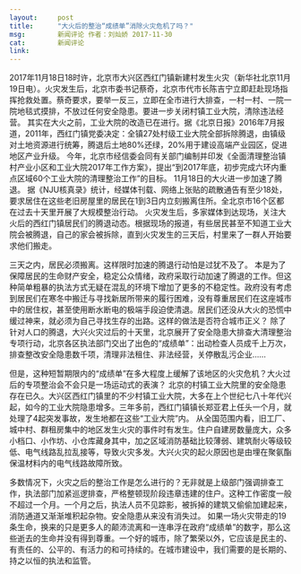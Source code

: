 ```yaml
---
layout:     post
title:      "大火后的整治“成绩单”消除火灾危机了吗？"
msg:		新闻评论 作者：刘灿娇 2017-11-30
cat:		新闻评论
link:
---
```

2017年11月18日18时许，北京市大兴区西红门镇新建村发生火灾（新华社北京11月19日电）。火灾发生后，北京市委书记蔡奇，北京市代市长陈吉宁立即赶赴现场指挥抢救处置。蔡奇要求，要举一反三，立即在全市进行大排查，一村一村、一院一院地毯式摸排，不放过任何安全隐患。要进一步关闭村镇工业大院，清除违法经营。
其实在大火之前，工业大院的改造已在进行。据《北京日报》2016年7月报道，2011年，西红门镇党委决定：全镇27处村级工业大院全部拆除腾退，由镇级对土地资源进行统筹，腾退后土地80%还绿，20%用于建设高端产业园区，促进地区产业升级。
今年，北京市经信委会同有关部门编制并印发《全面清理整治镇村产业小区和工业大院2017年工作方案》，提出“到2017年底，初步完成六环内重点区域60个工业大院的清理整治工作”的目标。
11月18日的大火进一步加速了腾退。
据《NJU核真录》统计，经媒体刊载、网络上张贴的疏散通告有至少18处，要求居住在这些老旧房屋里的居民在1到3日内立刻搬离住所。全北京市16个区都在过去十天里开展了大规模整治行动。
火灾发生后，多家媒体到达现场，关注大火后的西红门镇居民们的腾退动态。根据现场的报道，有些居民甚至不知道工业大院会被腾退，自己的家会被拆除，直到火灾发生的三天后，村里来了一群人开始要求他们搬走。

三天之内，居民必须搬离。这样限时加速的腾退行动怕是过犹不及了。
本是为了保障居民的生命财产安全，稳定公众情绪，政府采取行动加速了腾退的工作。但这种简单粗暴的执法方式无疑在混乱的环境下增加了更多的不稳定性。政府没有考虑到居民们在寒冬中搬迁与寻找新居所带来的履行困难，没有尊重居民们在这座城市中的居住权，甚至使用断水断电的极端手段迫使清退。居民们还没从大火的恐慌中缓过神来，就必须为自己寻找生存的出路。这样的做法是否符合城市正义？
除了针对人口的腾退，大兴火灾过后的十天里，北京展开了安全隐患大排查大清理整治专项行动，北京各区执法部门交出了出色的“成绩单”：出动检查人员成千上万次，排查整改安全隐患数千项，清理非法租住、非法经营，关停散乱污企业……

但是，这种短暂期限内的“成绩单”在多大程度上缓解了该地区的火灾危机？大火过后的专项整治会不会只是一场运动式的表演？
北京的村镇工业大院里的安全隐患存在已久。大兴区西红门镇里的不少村镇工业大院，大多在上个世纪七八十年代兴起，如今的工业大院隐患增多。三年多前，西红门镇镇长郑亚君上任头一个月，就处理了4起突发事故，发生地都在这些“工业大院”内。
从全国范围内看，旧工厂、城中村、群租房集中的地区发生火灾的事件时有发生。住户自建房数量庞大，众多小档口、小作坊、小仓库藏身其中，加之区域消防基础比较薄弱、建筑耐火等级较低、电气线路乱拉乱接等，导致火灾多发。大兴火灾的起火原因也是由埋在聚氨酯保温材料内的电气线路故障所致。

多数情况下，火灾之后的整治工作是怎么进行的？无非就是上级部门强调排查工作，执法部门加紧巡逻排查，严格整顿现阶段违章违建的住户。这种工作密度一般不超过一个月。一个月之后，执法人员不见踪影，被拆掉的建筑又偷偷加建起来，消防通道又渐渐堆积起杂物。安全隐患从来没有消失过。
如果一场火灾带走的19条生命，换来的只是更多人的颠沛流离和一连串浮在政府“成绩单”的数字，那么这些逝去的生命并没有得到尊重。一个好的城市，除了繁荣以外，它应该是民主的、有责任的、公平的、有活力的和可持续的。在城市建设中，我们需要的是长期的、持之以恒的执法和监管。